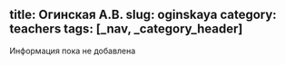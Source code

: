title: Огинская А.В.
slug: oginskaya
category: teachers
tags: [_nav, _category_header]
---

Информация пока не добавлена
